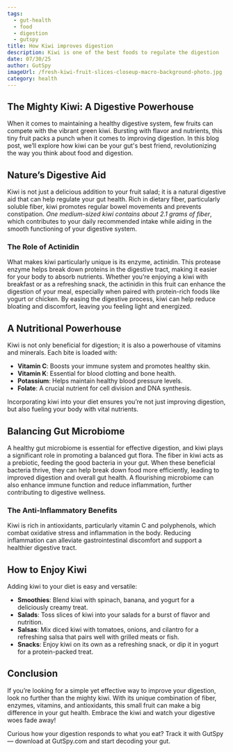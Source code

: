 ```yaml
---
tags:
  - gut-health
  - food
  - digestion
  - gutspy
title: How Kiwi improves digestion
description: Kiwi is one of the best foods to regulate the digestion
date: 07/30/25
author: GutSpy
imageUrl: /fresh-kiwi-fruit-slices-closeup-macro-background-photo.jpg
category: health
---
```


## The Mighty Kiwi: A Digestive Powerhouse

When it comes to maintaining a healthy digestive system, few fruits can compete with the vibrant green kiwi. Bursting with flavor and nutrients, this tiny fruit packs a punch when it comes to improving digestion. In this blog post, we’ll explore how kiwi can be your gut's best friend, revolutionizing the way you think about food and digestion.

## Nature’s Digestive Aid

Kiwi is not just a delicious addition to your fruit salad; it is a natural digestive aid that can help regulate your gut health. Rich in dietary fiber, particularly soluble fiber, kiwi promotes regular bowel movements and prevents constipation. *One medium-sized kiwi contains about 2.1 grams of fiber*, which contributes to your daily recommended intake while aiding in the smooth functioning of your digestive system.

### The Role of Actinidin

What makes kiwi particularly unique is its enzyme, actinidin. This protease enzyme helps break down proteins in the digestive tract, making it easier for your body to absorb nutrients. Whether you’re enjoying a kiwi with breakfast or as a refreshing snack, the actinidin in this fruit can enhance the digestion of your meal, especially when paired with protein-rich foods like yogurt or chicken. By easing the digestive process, kiwi can help reduce bloating and discomfort, leaving you feeling light and energized.

## A Nutritional Powerhouse

Kiwi is not only beneficial for digestion; it is also a powerhouse of vitamins and minerals. Each bite is loaded with:

* **Vitamin C**: Boosts your immune system and promotes healthy skin.
* **Vitamin K**: Essential for blood clotting and bone health.
* **Potassium**: Helps maintain healthy blood pressure levels.
* **Folate**: A crucial nutrient for cell division and DNA synthesis.

Incorporating kiwi into your diet ensures you’re not just improving digestion, but also fueling your body with vital nutrients.

## Balancing Gut Microbiome

A healthy gut microbiome is essential for effective digestion, and kiwi plays a significant role in promoting a balanced gut flora. The fiber in kiwi acts as a prebiotic, feeding the good bacteria in your gut. When these beneficial bacteria thrive, they can help break down food more efficiently, leading to improved digestion and overall gut health. A flourishing microbiome can also enhance immune function and reduce inflammation, further contributing to digestive wellness.

### The Anti-Inflammatory Benefits

Kiwi is rich in antioxidants, particularly vitamin C and polyphenols, which combat oxidative stress and inflammation in the body. Reducing inflammation can alleviate gastrointestinal discomfort and support a healthier digestive tract.

## How to Enjoy Kiwi

Adding kiwi to your diet is easy and versatile:

* **Smoothies**: Blend kiwi with spinach, banana, and yogurt for a deliciously creamy treat.
* **Salads**: Toss slices of kiwi into your salads for a burst of flavor and nutrition.
* **Salsas**: Mix diced kiwi with tomatoes, onions, and cilantro for a refreshing salsa that pairs well with grilled meats or fish.
* **Snacks**: Enjoy kiwi on its own as a refreshing snack, or dip it in yogurt for a protein-packed treat.

## Conclusion

If you’re looking for a simple yet effective way to improve your digestion, look no further than the mighty kiwi. With its unique combination of fiber, enzymes, vitamins, and antioxidants, this small fruit can make a big difference in your gut health. Embrace the kiwi and watch your digestive woes fade away!

Curious how your digestion responds to what you eat? Track it with GutSpy — download at GutSpy.com and start decoding your gut.
